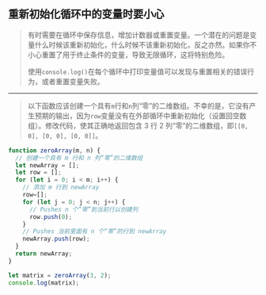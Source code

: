 ## 重新初始化循环中的变量时要小心

> 有时需要在循环中保存信息，增加计数器或重置变量。一个潜在的问题是变量什么时候该重新初始化，什么时候不该重新初始化，反之亦然。如果你不小心重置了用于终止条件的变量，导致无限循环，这将特别危险。
>
> 使用`console.log()`在每个循环中打印变量值可以发现与重置相关的错误行为，或者重置变量失败。

---

> 以下函数应该创建一个具有`m`行和`n`列“零”的二维数组。不幸的是，它没有产生预期的输出，因为`row`变量没有在外部循环中重新初始化（设置回空数组）。修改代码，使其正确地返回包含 3 行 2 列“零”的二维数组，即`[[0, 0], [0, 0], [0, 0]]`。

```js
function zeroArray(m, n) {
  // 创建一个具有 m 行和 n 列“零”的二维数组
  let newArray = [];
  let row = [];
  for (let i = 0; i < m; i++) {
    // 添加 m 行到 newArray
    row=[];    
    for (let j = 0; j < n; j++) {
      // Pushes n 个“零”到当前行以创建列
      row.push(0);
    }
    // Pushes 当前里面有 n 个“零”的行到 newArray
    newArray.push(row);
  }
  return newArray;
}

let matrix = zeroArray(3, 2);
console.log(matrix);
```

